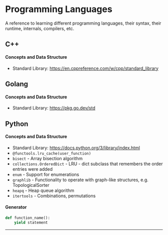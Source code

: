 # Programming Languages
A reference to learning different programming languages, their syntax, their runtime, internals, compilers, etc.


## C++

#### Concepts and Data Structure
* Standard Library: https://en.cppreference.com/w/cpp/standard_library

## Golang

#### Concepts and Data Structure
* Standard Library: https://pkg.go.dev/std

## Python

#### Concepts and Data Structure
* Standard Library: https://docs.python.org/3/library/index.html
* `@functools.lru_cache(user_function)`
* `bisect` - Array bisection algorithm
* `collections.OrderedDict` - LRU - dict subclass that remembers the order entries were added
* `enum` - Support for enumerations
* `graphlib` - Functionality to operate with graph-like structures, e.g. TopologicalSorter
* `heapq` - Heap queue algorithm
* `itertools` - Combinations, permutations

#### Generator

```python
def function_name():
    yield statement
```

----
